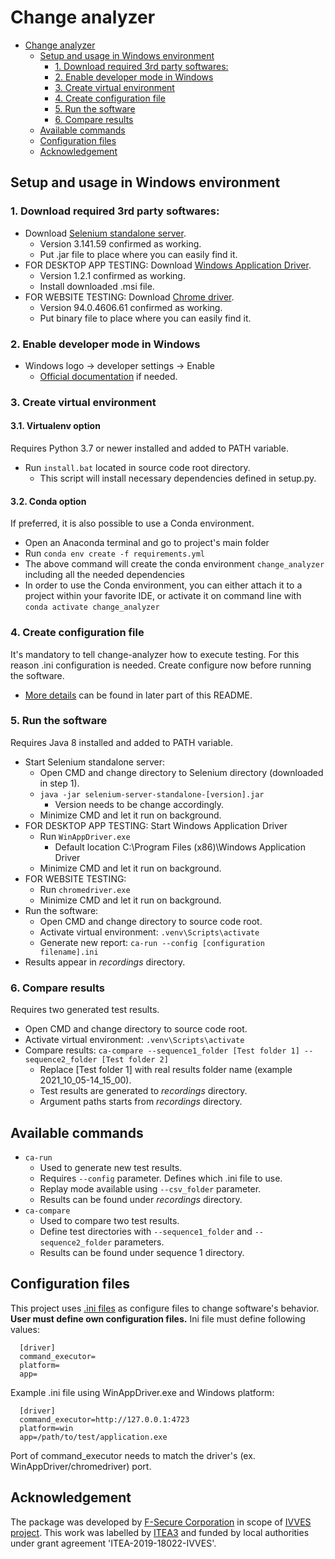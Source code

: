 # Change analyzer

- [Change analyzer](#change-analyzer)
  - [Setup and usage in Windows environment](#setup-and-usage-in-windows-environment)
    - [1. Download required 3rd party softwares:](#1-download-required-3rd-party-softwares)
    - [2. Enable developer mode in Windows](#2-enable-developer-mode-in-windows)
    - [3. Create virtual environment](#3-create-virtual-environment)
    - [4. Create configuration file](#4-create-configuration-file)
    - [5. Run the software](#5-run-the-software)
    - [6. Compare results](#6-compare-results)
  - [Available commands](#available-commands)
  - [Configuration files](#configuration-files)
  - [Acknowledgement](#acknowledgement)

## Setup and usage in Windows environment
### 1. Download required 3rd party softwares: 
* Download <a href="https://www.selenium.dev/downloads/">Selenium standalone server</a>.
  * Version 3.141.59 confirmed as working.
  * Put .jar file to place where you can easily find it.
* FOR DESKTOP APP TESTING: Download <a href="https://github.com/microsoft/WinAppDriver">Windows Application Driver</a>.
  * Version 1.2.1 confirmed as working.
  * Install downloaded .msi file.
* FOR WEBSITE TESTING: Download <a href="https://chromedriver.chromium.org/downloads">Chrome driver</a>.
  * Version 94.0.4606.61 confirmed as working.
  * Put binary file to place where you can easily find it.

### 2. Enable developer mode in Windows
* Windows logo -> developer settings -> Enable
  * <a href="https://docs.microsoft.com/en-us/windows/apps/get-started/enable-your-device-for-development#accessing-settings-for-developers">Official documentation</a> if needed.

### 3. Create virtual environment
#### 3.1. Virtualenv option 
Requires Python 3.7 or newer installed and added to PATH variable.

* Run ```install.bat``` located in source code root directory.
  * This script will install necessary dependencies defined in setup.py.

#### 3.2. Conda option
If preferred, it is also possible to use a Conda environment.

* Open an Anaconda terminal and go to project's main folder
* Run `conda env create -f requirements.yml`
* The above command will create the conda environment `change_analyzer` including all the needed dependencies
* In order to use the Conda environment, you can either attach it to a project within your favorite IDE, or activate
it on command line with `conda activate change_analyzer`

### 4. Create configuration file
It's mandatory to tell change-analyzer how to execute testing. For this reason .ini configuration is needed. Create configure now before running the software.
  * <a href="#configuration-files">More details</a> can be found in later part of this README.

### 5. Run the software
Requires Java 8 installed and added to PATH variable.

* Start Selenium standalone server:
  * Open CMD and change directory to Selenium directory (downloaded in step 1).
  * ```java -jar selenium-server-standalone-[version].jar```
    * Version needs to be change accordingly.
  * Minimize CMD and let it run on background.
* FOR DESKTOP APP TESTING: Start Windows Application Driver
  * Run ```WinAppDriver.exe```
    * Default location C:\Program Files (x86)\Windows Application Driver
  * Minimize CMD and let it run on background.
* FOR WEBSITE TESTING:
  * Run ```chromedriver.exe```
  * Minimize CMD and let it run on background.
* Run the software:
  * Open CMD and change directory to source code root.
  * Activate virtual environment: ```.venv\Scripts\activate```
  * Generate new report: ```ca-run --config [configuration filename].ini```
* Results appear in *recordings* directory.

### 6. Compare results
Requires two generated test results.

* Open CMD and change directory to source code root.
* Activate virtual environment: ```.venv\Scripts\activate```
* Compare results: ```ca-compare --sequence1_folder [Test folder 1] --sequence2_folder [Test folder 2]```
  * Replace [Test folder 1] with real results folder name (example 2021_10_05-14_15_00).
  * Test results are generated to *recordings* directory.
  * Argument paths starts from *recordings* directory.

## Available commands
* ```ca-run```
  * Used to generate new test results.
  * Requires ```--config``` parameter. Defines which .ini file to use.
  * Replay mode available using ```--csv_folder``` parameter.
  * Results can be found under *recordings* directory.
* ```ca-compare```
  * Used to compare two test results.
  * Define test directories with ```--sequence1_folder``` and ```--sequence2_folder``` parameters.
  * Results can be found under sequence 1 directory.

## Configuration files
This project uses <a href="https://docs.python.org/3/library/configparser.html">.ini files</a> as configure files to change software's behavior. **User must define own configuration files.** Ini file must define following values:
```
  [driver]
  command_executor=
  platform=
  app=
```
Example .ini file using WinAppDriver.exe and Windows platform:
```
  [driver]
  command_executor=http://127.0.0.1:4723
  platform=win
  app=/path/to/test/application.exe
```
Port of command_executor needs to match the driver's (ex. WinAppDriver/chromedriver) port.

## Acknowledgement
The package was developed by [F-Secure Corporation][f-secure] in scope of [IVVES project][ivves]. This work was labelled by [ITEA3][itea3] and funded by local authorities under grant agreement 'ITEA-2019-18022-IVVES'.

[contributing]: CONTRIBUTING.md
[ivves]: http://ivves.eu/
[itea3]: https://itea3.org/
[f-secure]: https://www.f-secure.com/en
